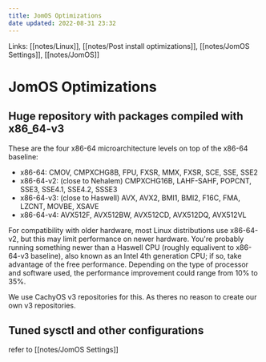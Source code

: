 ```yaml
---
title: JomOS Optimizations
date updated: 2022-08-31 23:32
---
```


Links: [[notes/Linux]], [[notes/Post install optimizations]], [[notes/JomOS Settings]], [[notes/JomOS]]

# JomOS Optimizations

## Huge repository with packages compiled with x86_64-v3

These are the four x86-64 microarchitecture levels on top of the x86-64 baseline:

- x86-64: CMOV, CMPXCHG8B, FPU, FXSR, MMX, FXSR, SCE, SSE, SSE2
- x86-64-v2: (close to Nehalem) CMPXCHG16B, LAHF-SAHF, POPCNT, SSE3, SSE4.1, SSE4.2, SSSE3
- x86-64-v3: (close to Haswell) AVX, AVX2, BMI1, BMI2, F16C, FMA, LZCNT, MOVBE, XSAVE
- x86-64-v4: AVX512F, AVX512BW, AVX512CD, AVX512DQ, AVX512VL

For compatibility with older hardware, most Linux distributions use x86-64-v2, but this may limit performance on newer hardware. You're probably running something newer than a Haswell CPU (roughly equalivent to x86-64-v3 baseline), also known as an Intel 4th generation CPU; if so, take advantage of the free performance. Depending on the type of processor and software used, the performance improvement could range from 10% to 35%.

We use CachyOS v3 repositories for this. As theres no reason to create our own v3 repositories.

## Tuned sysctl and other configurations

refer to [[notes/JomOS Settings]]
